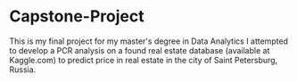 # Capstone-Project
This is my final project for my master's degree in Data Analytics
I attempted to develop a PCR analysis on a found real estate database (available at Kaggle.com) to predict price in real estate in the city of Saint Petersburg, Russia. 

